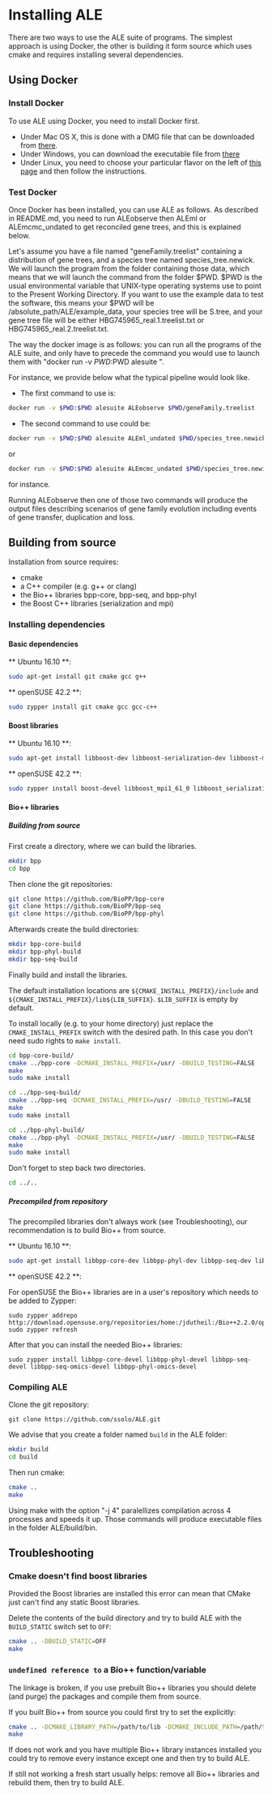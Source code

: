 # Installing ALE

There are two ways to use the ALE suite of programs. The simplest approach is using Docker, the other is building it form source which uses cmake and requires installing several dependencies.

## Using Docker

### Install Docker

To use ALE using Docker, you need to install Docker first.
* Under Mac OS X, this is done with a DMG file that can be downloaded from [there](https://docs.docker.com/docker-for-mac/install/#install-and-run-docker-for-mac).
* Under Windows, you can download the executable file from [there](https://docs.docker.com/docker-for-windows/install/)
* Under Linux, you need to choose your particular flavor on the left of [this page](https://docs.docker.com/engine/installation/) and then follow the instructions.

### Test Docker 

Once Docker has been installed, you can use ALE as follows. As described in README.md, you need to run ALEobserve then ALEml or ALEmcmc_undated to get reconciled gene trees, and this is explained below.

Let's assume you have a file named "geneFamily.treelist" containing a distribution of gene trees, and a species tree named species_tree.newick.
We will launch the program from the folder containing those data, which means that we will launch the command from the folder $PWD. $PWD is the usual environmental variable that UNIX-type operating systems use to point to the Present Working Directory.
If you want to use the example data to test the software, this means your $PWD will be /absolute_path/ALE/example_data, your species tree will be S.tree, and your gene tree file will be either HBG745965_real.1.treelist.txt or HBG745965_real.2.treelist.txt.

The way the docker image is as follows: you can run all the programs of the ALE suite, and only have to precede the command you would use to launch them with "docker run -v $PWD:$PWD alesuite ".

For instance, we provide below what the typical pipeline would look like.

- The first command to use is:
```sh
docker run -v $PWD:$PWD alesuite ALEobserve $PWD/geneFamily.treelist
```

- The second command to use could be:
```sh
docker run -v $PWD:$PWD alesuite ALEml_undated $PWD/species_tree.newick $PWD/geneFamily.treelist.ale
```

or

```sh 
docker run -v $PWD:$PWD alesuite ALEmcmc_undated $PWD/species_tree.newick $PWD/geneFamily.treelist.ale
```

for instance.

Running ALEobserve then one of those two commands will produce the output files describing scenarios of gene family evolution including events of gene transfer, duplication and loss.

## Building from source

Installation from source requires:
* cmake
* a C++ compiler (e.g. g++ or clang)
* the Bio++ libraries bpp-core, bpp-seq, and bpp-phyl
* the Boost C++ libraries (serialization and mpi)

### Installing dependencies

#### Basic dependencies

** Ubuntu 16.10 **:
```sh
sudo apt-get install git cmake gcc g++
```

** openSUSE 42.2 **:
```sh
sudo zypper install git cmake gcc gcc-c++
```

#### Boost libraries

** Ubuntu 16.10 **:                                                                                           
```sh                                                                                                         
sudo apt-get install libboost-dev libboost-serialization-dev libboost-mpi-dev
```                                                                                                           
                                                                                                              
** openSUSE 42.2 **:                                                                                          
```sh                                                                                                         
sudo zypper install boost-devel libboost_mpi1_61_0 libboost_serialization_61_0                                                                     
```

#### Bio++ libraries

##### Building from source

First create a directory, where we can build the libraries.

```sh
mkdir bpp
cd bpp
```

Then clone the git repositories:
```sh
git clone https://github.com/BioPP/bpp-core
git clone https://github.com/BioPP/bpp-seq
git clone https://github.com/BioPP/bpp-phyl
```

Afterwards create the build directories:
```sh
mkdir bpp-core-build
mkdir bpp-phyl-build
mkdir bpp-seq-build
```

Finally build and install the libraries.

The default installation locations are `${CMAKE_INSTALL_PREFIX}/include` and `${CMAKE_INSTALL_PREFIX}/lib${LIB_SUFFIX}`. `$LIB_SUFFIX` is empty by default.

To install locally (e.g. to your home directory) just replace the `CMAKE_INSTALL_PREFIX` switch with the desired path. In this case you don't need sudo rights to `make install`.

```sh
cd bpp-core-build/
cmake ../bpp-core -DCMAKE_INSTALL_PREFIX=/usr/ -DBUILD_TESTING=FALSE
make
sudo make install

cd ../bpp-seq-build/
cmake ../bpp-seq -DCMAKE_INSTALL_PREFIX=/usr/ -DBUILD_TESTING=FALSE
make
sudo make install

cd ../bpp-phyl-build/
cmake ../bpp-phyl -DCMAKE_INSTALL_PREFIX=/usr/ -DBUILD_TESTING=FALSE
make
sudo make install
```

Don't forget to step back two directories.
```sh
cd ../..
```

##### Precompiled from repository

The precompiled libraries don't always work (see Troubleshooting), our recommendation is to build Bio++ from source.

** Ubuntu 16.10 **:                                                                                           
```sh                                                                                                         
sudo apt-get install libbpp-core-dev libbpp-phyl-dev libbpp-seq-dev libbpp-seq-omics-dev
```                                                                                                           
                                                                                                              
** openSUSE 42.2 **:

For openSUSE the Bio++ libraries are in a user's repository which needs to be added to Zypper:

```
sudo zypper addrepo http://download.opensuse.org/repositories/home:/jdutheil:/Bio++2.2.0/openSUSE_Factory/home:jdutheil:Bio++2.2.0.repo
sudo zypper refresh
```

After that you can install the needed Bio++ libraries:
```
sudo zypper install libbpp-core-devel libbpp-phyl-devel libbpp-seq-devel libbpp-seq-omics-devel libbpp-phyl-omics-devel
```

### Compiling ALE 

Clone the git repository:
```
git clone https://github.com/ssolo/ALE.git
```

We advise that you create a folder named `build` in the ALE folder:

```sh
mkdir build
cd build
```

Then run cmake:

```sh
cmake ..
make
```

Using make with the option "-j 4" paralellizes compilation across 4 processes and speeds it up. Those commands will produce executable files in the folder ALE/build/bin.

## Troubleshooting  

### Cmake doesn't find boost libraries

Provided the Boost libraries are installed this error can mean that CMake just can't find any static Boost libraries.

Delete the contents of the build directory and try to build ALE with the `BUILD_STATIC` switch set to `OFF`:

```sh
cmake .. -DBUILD_STATIC=OFF
make
```

### `undefined reference to` a Bio++ function/variable

The linkage is broken, if you use prebuilt Bio++ libraries you should delete (and purge) the packages and compile them from source.

If you built Bio++ from source you could first try to set the explicitly:
```sh
cmake .. -DCMAKE_LIBRARY_PATH=/path/to/lib -DCMAKE_INCLUDE_PATH=/path/to/include
make
```

If does not work and you have multiple Bio++ library instances installed you could try to remove every instance except one and then try to build ALE.

If still not working a fresh start usually helps: remove all Bio++ libraries and rebuild them, then try to build ALE.



